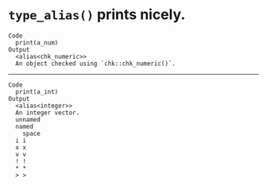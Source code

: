 # `type_alias()` prints nicely.

    Code
      print(a_num)
    Output
      <alias<chk_numeric>> 
      An object checked using `chk::chk_numeric()`. 

---

    Code
      print(a_int)
    Output
      <alias<integer>> 
      An integer vector. 
      unnamed
      named
        space
      i i
      x x
      v v
      ! !
      * *
      > >

